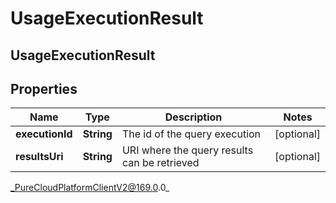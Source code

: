 # UsageExecutionResult

## UsageExecutionResult

## Properties

|Name | Type | Description | Notes|
|------------ | ------------- | ------------- | -------------|
| **executionId** | **String** | The id of the query execution | [optional] |
| **resultsUri** | **String** | URI where the query results can be retrieved | [optional] |



_PureCloudPlatformClientV2@169.0.0_
